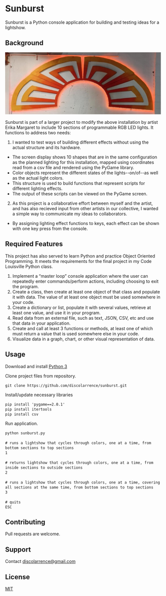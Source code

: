 # Sunburst

Sunburst is a Python console application for building and testing ideas for a lightshow.

## Background
![Studio 54 Sunburst](/sunburst7.jpg "Studio 54 Sunburst by Erika Margaret")

Sunburst is part of a larger project to modify the above installation by artist Erika Margaret to include 10 sections of programmable RGB LED lights. It functions to address two needs:

1. I wanted to test ways of building different effects without using the actual structure and its hardware. 
- The screen display shows 10 shapes that are in the same configuration as the planned lighting for this installation, mapped using coordinates read from a csv file and rendered using the PyGame library.
- Color objects represent the different states of the lights--on/of--as well as the actual light colors.
- This structure is used to build functions that represent scripts for different lighting effects.
- The output of these scripts can be viewed on the PyGame screen.

2. As this project is a collaborative effort between myself and the artist, and has also recieved input from other artists in our collective, I wanted a simple way to communicate my ideas to collaborators. 
- By assigning lighting effect functions to keys, each effect can be shown with one key press from the console.

## Required Features
This project has also served to learn Python and practice Object Oriented Programming. It meets the requirements for the final project in my Code Louisville Python class.
1. Implement a “master loop” console application where the user can repeatedly enter commands/perform actions, including choosing to exit the program.
2. Create a class, then create at least one object of that class and populate it with data. The value of at least one object must be used somewhere in your code.
3. Create a dictionary or list, populate it with several values, retrieve at least one value, and use it in your program.
4. Read data from an external file, such as text, JSON, CSV, etc and use that data in your application.
5. Create and call at least 3 functions or methods, at least one of which must return a value that is used somewhere else in your code.
6. Visualize data in a graph, chart, or other visual representation of data.

## Usage

Download and install [Python 3](https://www.python.org/downloads/)

Clone project files from repository.
```
git clone https://github.com/discolarrence/sunburst.git
```
Install/update necessary libraries
```
pip install 'pygame==2.0.1'
pip install itertools
pip install csv
```
Run application.
```
python sunburst.py

# runs a lightshow that cycles through colors, one at a time, from bottom sections to top sections
1

# returns lightshow that cycles through colors, one at a time, from inside sections to outside sections
2

# runs a lightshow that cycles through colors, one at a time, covering all sections at the same time, from bottom sections to top sections
3

# quits
ESC
```
## Contributing
Pull requests are welcome.

## Support
Contact <discolarrence@gmail.com>

## License
[MIT](https://choosealicense.com/licenses/mit/)